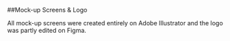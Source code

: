 ##Mock-up Screens & Logo

All mock-up screens were created entirely on Adobe Illustrator and the logo was partly edited on Figma.
